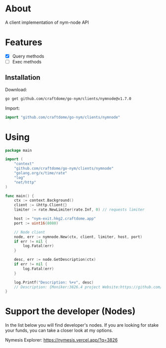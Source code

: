 # About
A client implementation of nym-node API

# Features

- [x] Query methods
- [ ] Exec methods

## Installation

Download:
```bash
go get github.com/craftdome/go-nym/clients/nymnode@v1.7.0
```

Import:
```go
import "github.com/craftdome/go-nym/clients/nymnode"
```

# Using

```go
package main

import (
	"context"
	"github.com/craftdome/go-nym/clients/nymnode"
	"golang.org/x/time/rate"
	"log"
	"net/http"
)

func main() {
	ctx := context.Background()
	client := &http.Client{}
	limiter := rate.NewLimiter(rate.Inf, 0) // requests limiter

	host := "nym-exit.hkg2.craftdome.app"
	port := uint16(8080)

	// Node client
	node, err := nymnode.New(ctx, client, limiter, host, port)
	if err != nil {
		log.Fatal(err)
	}

	desc, err := node.GetDescription(ctx)
	if err != nil {
		log.Fatal(err)
	}

	log.Printf("Description: %+v", desc)
	// Description: {Moniker:3826.4 project Website:https://github.com/craftdome SecurityContact:@craftdome Details:Software Developer | NYM Dev Grantee}
}
```

# Support the developer (Nodes)

In the list below you will find developer's nodes. If you are looking for stake your funds, you can take a closer look at my options.

Nymesis Explorer: https://nymesis.vercel.app/?q=3826

